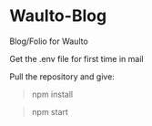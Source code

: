 # Waulto-Blog

Blog/Folio for Waulto

Get the .env file for first time in mail

Pull the repository and give:

>npm install

>npm start

